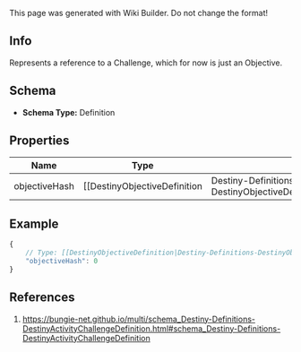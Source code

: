 <span class="wiki-builder">This page was generated with Wiki Builder. Do not change the format!</span>

## Info
Represents a reference to a Challenge, which for now is just an Objective.

## Schema
* **Schema Type:** Definition

## Properties
Name | Type | Description
---- | ---- | -----------
objectiveHash | [[DestinyObjectiveDefinition|Destiny-Definitions-DestinyObjectiveDefinition]]:ManifestDefinition:integer:uint32 | The hash for the Objective that matches this challenge.  Use it to look up the DestinyObjectiveDefinition.

## Example
```javascript
{
    // Type: [[DestinyObjectiveDefinition|Destiny-Definitions-DestinyObjectiveDefinition]]:ManifestDefinition:integer:uint32
    "objectiveHash": 0
}

```

## References
1. https://bungie-net.github.io/multi/schema_Destiny-Definitions-DestinyActivityChallengeDefinition.html#schema_Destiny-Definitions-DestinyActivityChallengeDefinition
